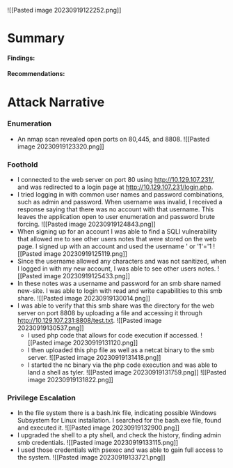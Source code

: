 ![[Pasted image 20230919122252.png]]
# Summary
#### Findings:



#### Recommendations:


# Attack Narrative
### Enumeration
* An nmap scan revealed open ports on 80,445, and 8808.
![[Pasted image 20230919123320.png]]

### Foothold
* I connected to the web server on port 80 using http://10.129.107.231/, and was redirected to a login page at http://10.129.107.231/login.php.
* I tried logging in with common user names and password combinations, such as admin and password. When username was invalid, I received a response saying that there was no account with that username. This leaves the application open to user enumeration and password brute forcing.
![[Pasted image 20230919124843.png]]
* When signing up for an account I was able to find a SQLI vulnerability that allowed me to see other users notes that were stored on the web page. I signed up with an account and used the username ' or '1'='1
![[Pasted image 20230919125119.png]]
* Since the username allowed any characters and was not sanitized, when I logged in with my new account, I was able to see other users notes.
![[Pasted image 20230919125433.png]]
* In these notes was a username and password for an smb share named new-site. I was able to login with read and write capabilities to this smb share.
![[Pasted image 20230919130014.png]]
* I was able to verify that this smb share was the directory for the web server on port 8808 by uploading a file and accessing it through http://10.129.107.231:8808/test.txt.
  ![[Pasted image 20230919130537.png]]
  * I used php code that allows for code execution if accessed.
  ![[Pasted image 20230919131120.png]]
  * I then uploaded this php file as well as a netcat binary to the smb server.
  ![[Pasted image 20230919131418.png]]
  * I started the nc binary via the php code execution and was able to land a shell as tyler.
 ![[Pasted image 20230919131759.png]]
 ![[Pasted image 20230919131822.png]]
### Privilege Escalation
* In the file system there is a bash.lnk file, indicating possible Windows Subsystem for Linux installation. I searched for the bash.exe file, found and executed it.
![[Pasted image 20230919132900.png]]
* I upgraded the shell to a pty shell, and check the history, finding admin smb credentials.
![[Pasted image 20230919133115.png]]
* I used those credentials with psexec and was able to gain full access to the system.
![[Pasted image 20230919133721.png]]